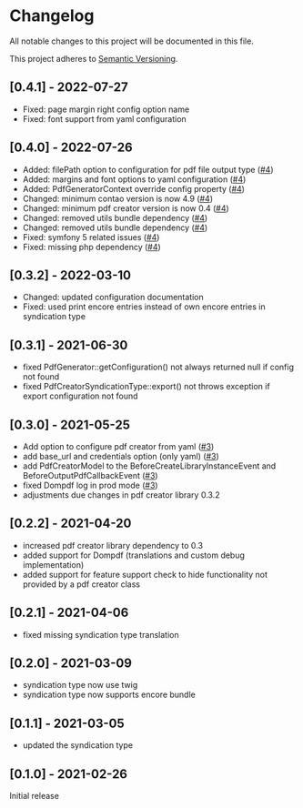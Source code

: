 # Changelog
All notable changes to this project will be documented in this file.

This project adheres to [Semantic Versioning](https://semver.org/spec/v2.0.0.html).

## [0.4.1] - 2022-07-27
- Fixed: page margin right config option name
- Fixed: font support from yaml configuration

## [0.4.0] - 2022-07-26
- Added: filePath option to configuration for pdf file output type ([#4])
- Added: margins and font options to yaml configuration ([#4])
- Added: PdfGeneratorContext override config property ([#4])
- Changed: minimum contao version is now 4.9 ([#4])
- Changed: minimum pdf creator version is now 0.4 ([#4])
- Changed: removed utils bundle dependency ([#4])
- Changed: removed utils bundle dependency ([#4])
- Fixed: symfony 5 related issues ([#4])
- Fixed: missing php dependency ([#4])

## [0.3.2] - 2022-03-10
- Changed: updated configuration documentation
- Fixed: used print encore entries instead of own encore entries in syndication type

## [0.3.1] - 2021-06-30
- fixed PdfGenerator::getConfiguration() not always returned null if config not found
- fixed PdfCreatorSyndicationType::export() not throws exception if export configuration not found

## [0.3.0] - 2021-05-25
- Add option to configure pdf creator from yaml ([#3])
- add base_url and credentials option (only yaml) ([#3])
- add PdfCreatorModel to the BeforeCreateLibraryInstanceEvent and BeforeOutputPdfCallbackEvent ([#3])
- fixed Dompdf log in prod mode ([#3])
- adjustments due changes in pdf creator library 0.3.2

## [0.2.2] - 2021-04-20
- increased pdf creator library dependency to 0.3
- added support for Dompdf (translations and custom debug implementation)
- added support for feature support check to hide functionality not provided by a pdf creator class

## [0.2.1] - 2021-04-06
- fixed missing syndication type translation

## [0.2.0] - 2021-03-09
- syndication type now use twig
- syndication type now supports encore bundle

## [0.1.1] - 2021-03-05
- updated the syndication type

## [0.1.0] - 2021-02-26
Initial release

[#4]: https://github.com/heimrichhannot/contao-pdf-creator-bundle/pull/4
[#3]: https://github.com/heimrichhannot/contao-pdf-creator-bundle/pull/3
